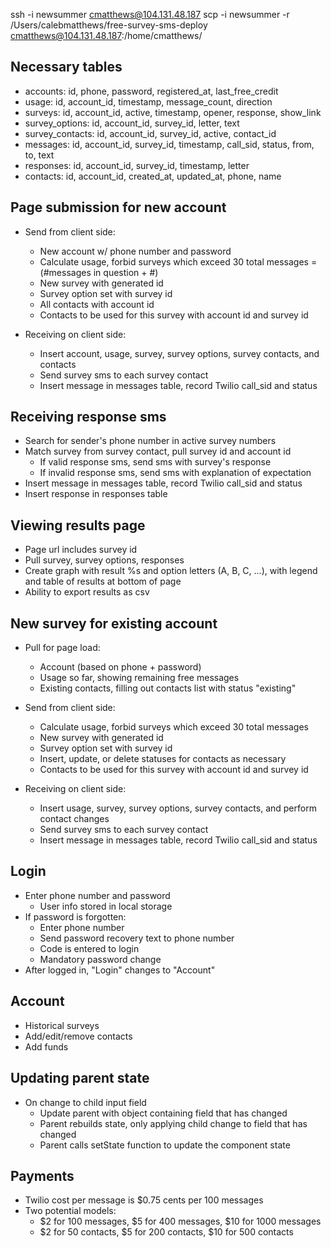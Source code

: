 ssh -i newsummer cmatthews@104.131.48.187
scp -i newsummer -r /Users/calebmatthews/free-survey-sms-deploy cmatthews@104.131.48.187:/home/cmatthews/

Necessary tables
----------------
- accounts: id, phone, password, registered_at, last_free_credit
- usage: id, account_id, timestamp, message_count, direction
- surveys: id, account_id, active, timestamp, opener, response, show_link
- survey_options: id, account_id, survey_id, letter, text
- survey_contacts: id, account_id, survey_id, active, contact_id
- messages: id, account_id, survey_id, timestamp, call_sid, status, from, to, text
- responses: id, account_id, survey_id, timestamp, letter
- contacts: id, account_id, created_at, updated_at, phone, name

Page submission for new account
-------------------------------
- Send from client side:
  - New account w/ phone number and password
  - Calculate usage, forbid surveys which exceed 30 total messages = (#messages in question + #)
  - New survey with generated id
  - Survey option set with survey id
  - All contacts with account id
  - Contacts to be used for this survey with account id and survey id

- Receiving on client side:
  - Insert account, usage, survey, survey options, survey contacts, and contacts
  - Send survey sms to each survey contact
  - Insert message in messages table, record Twilio call_sid and status

Receiving response sms
----------------------
- Search for sender's phone number in active survey numbers
- Match survey from survey contact, pull survey id and account id
  - If valid response sms, send sms with survey's response
  - If invalid response sms, send sms with explanation of expectation
- Insert message in messages table, record Twilio call_sid and status
- Insert response in responses table

Viewing results page
--------------------
- Page url includes survey id
- Pull survey, survey options, responses
- Create graph with result %s and option letters (A, B, C, ...), with legend and table of results at bottom of page
- Ability to export results as csv

New survey for existing account
-------------------------------
- Pull for page load:
  - Account (based on phone + password)
  - Usage so far, showing remaining free messages
  - Existing contacts, filling out contacts list with status "existing"
- Send from client side:
  - Calculate usage, forbid surveys which exceed 30 total messages
  - New survey with generated id
  - Survey option set with survey id
  - Insert, update, or delete statuses for contacts as necessary
  - Contacts to be used for this survey with account id and survey id

- Receiving on client side:
  - Insert usage, survey, survey options, survey contacts, and perform contact changes
  - Send survey sms to each survey contact
  - Insert message in messages table, record Twilio call_sid and status

Login
-----
- Enter phone number and password
  - User info stored in local storage
- If password is forgotten:
  - Enter phone number
  - Send password recovery text to phone number
  - Code is entered to login
  - Mandatory password change
- After logged in, "Login" changes to "Account"

Account
-------
- Historical surveys
- Add/edit/remove contacts
- Add funds

Updating parent state
---------------------
- On change to child input field
  - Update parent with object containing field that has changed
  - Parent rebuilds state, only applying child change to field that has changed
  - Parent calls setState function to update the component state

Payments
--------
- Twilio cost per message is $0.75 cents per 100 messages
- Two potential models:
  - $2 for 100 messages, $5 for 400 messages, $10 for 1000 messages
  - $2 for 50 contacts, $5 for 200 contacts, $10 for 500 contacts
